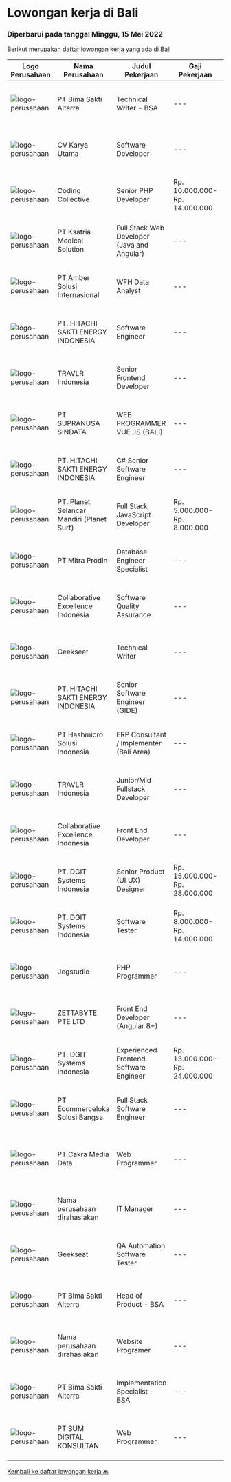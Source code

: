
  # Lowongan kerja di Bali

  ### Diperbarui pada tanggal Minggu, 15 Mei 2022

  Berikut merupakan daftar lowongan kerja yang ada di Bali

  |Logo Perusahaan | Nama Perusahaan | Judul Pekerjaan | Gaji Pekerjaan | Lokasi | Deskripsi | Tanggal diunggah | Pranala |
  | -------------- | --------------- | --------------- | --------- | --------- | -------------- | ------- | ----------- |
  |![logo-perusahaan](https://image-service-cdn.seek.com.au/3b449304b19b7a5909fe2d6166b69cb2e3dfc9ad/ee4dce1061f3f616224767ad58cb2fc751b8d2dc)|PT Bima Sakti Alterra|Technical Writer - BSA|---|Denpasar|Job Description● Work with internal teams to obtain an in-depth understanding of the product and the documentation requirements.● Analyze existing and...|Sabtu, 14 Mei 2022|https://www.jobstreet.co.id/id/job/technical-writer-bsa-3870351?token=0~336f660c-1a7d-4509-9a70-910ae17bc46a&sectionRank=1&jobId=jobstreet-id-job-3870351|
|![logo-perusahaan](https://image-service-cdn.seek.com.au/46563ef6f759c08d18ba810ae712c4b24230f1c9/ee4dce1061f3f616224767ad58cb2fc751b8d2dc)|CV Karya Utama|Software Developer|---|Bali|Requirements :*You can Code ! Exactly Bachelor Degree in Computer Science Having knowledge about PHP (Laravel / PHP native), Version Control (GIT)...|Kamis, 12 Mei 2022|https://www.jobstreet.co.id/id/job/software-developer-3868299?token=0~336f660c-1a7d-4509-9a70-910ae17bc46a&sectionRank=2&jobId=jobstreet-id-job-3868299|
|![logo-perusahaan](https://image-service-cdn.seek.com.au/24a7297959412a4000416265921f6daa6368513d/ee4dce1061f3f616224767ad58cb2fc751b8d2dc)|Coding Collective|Senior PHP Developer|Rp. 10.000.000-Rp. 14.000.000|Bali|The ideal candidate is a highly resourceful and innovative developer with extensive experience in the layout, design, and coding of websites...|Jumat, 13 Mei 2022|https://www.jobstreet.co.id/id/job/senior-php-developer-3882020?token=0~336f660c-1a7d-4509-9a70-910ae17bc46a&sectionRank=3&jobId=jobstreet-id-job-3882020|
|![logo-perusahaan](https://image-service-cdn.seek.com.au/31a711d9e711406724557d4cf1a8fb539c81c80e/ee4dce1061f3f616224767ad58cb2fc751b8d2dc)|PT Ksatria Medical Solution|Full Stack Web Developer (Java and Angular)|---|Bali|We are looking for a full stack web developer who is experienced in Angular and Java technology stack.   Responsibilities -Frontend  Develop...|Jumat, 13 Mei 2022|https://www.jobstreet.co.id/id/job/full-stack-web-developer-java-and-angular-3882249?token=0~336f660c-1a7d-4509-9a70-910ae17bc46a&sectionRank=4&jobId=jobstreet-id-job-3882249|
|![logo-perusahaan](https://i.ibb.co/sqvTCh9/112815900-stock-vector-no-image-available-icon-flat-vector.webp)|PT Amber Solusi Internasional|WFH Data Analyst|---|Jawa Barat|Benefits: Fully Working from Home Opportunity to work with foreign customers Attractive compensation benefit Duties and Responsibilities: Maintain...|Selasa, 10 Mei 2022|https://www.jobstreet.co.id/id/job/wfh-data-analyst-3876560?token=0~336f660c-1a7d-4509-9a70-910ae17bc46a&sectionRank=5&jobId=jobstreet-id-job-3876560|
|![logo-perusahaan](https://image-service-cdn.seek.com.au/609c65e768882c9d713b0b3c799a28dfacf66ee9/ee4dce1061f3f616224767ad58cb2fc751b8d2dc)|PT. HITACHI SAKTI ENERGY INDONESIA|Software Engineer|---|Kuta|Hitachi Energy is a pioneering technology leader that is helping to increase access to affordable, reliable, sustainable, and modern energy for all....|Rabu, 11 Mei 2022|https://www.jobstreet.co.id/id/job/software-engineer-3879035?token=0~336f660c-1a7d-4509-9a70-910ae17bc46a&sectionRank=6&jobId=jobstreet-id-job-3879035|
|![logo-perusahaan](https://image-service-cdn.seek.com.au/0b12a742ea945bde3fd751c06ca5f47bb2053690/ee4dce1061f3f616224767ad58cb2fc751b8d2dc)|TRAVLR Indonesia|Senior Frontend Developer|---|Badung|Requirment : Expert in web development(HTML/CSS/Javascript) Expert in Vue/React JS NUXT/NEXT JS is a plus Expert in modern CSS framework such as...|Rabu, 11 Mei 2022|https://www.jobstreet.co.id/id/job/senior-frontend-developer-3877763?token=0~336f660c-1a7d-4509-9a70-910ae17bc46a&sectionRank=7&jobId=jobstreet-id-job-3877763|
|![logo-perusahaan](https://image-service-cdn.seek.com.au/a50d942d1a834f67ed0f6529eed213256bc2fbab/ee4dce1061f3f616224767ad58cb2fc751b8d2dc)|PT SUPRANUSA SINDATA|WEB PROGRAMMER VUE JS (BALI)|---|Bali|Kualifikasi: Minimal Pendidikan S1 Information Technology / Computer Science dengan minimal IPK 3.00 Pengalaman minimal 1 tahun dengan pemrograman...|Kamis, 12 Mei 2022|https://www.jobstreet.co.id/id/job/web-programmer-vue-js-bali-3879484?token=0~336f660c-1a7d-4509-9a70-910ae17bc46a&sectionRank=8&jobId=jobstreet-id-job-3879484|
|![logo-perusahaan](https://image-service-cdn.seek.com.au/ee11ed734d20395b0d03b7bdf63c843e97536e42/ee4dce1061f3f616224767ad58cb2fc751b8d2dc)|PT. HITACHI SAKTI ENERGY INDONESIA|C# Senior Software Engineer|---|Badung|The Hitachi Energy business offers power and automation products, systems, service and software solutions across the generation, transmission, and...|Rabu, 11 Mei 2022|https://www.jobstreet.co.id/id/job/c-senior-software-engineer-3879038?token=0~336f660c-1a7d-4509-9a70-910ae17bc46a&sectionRank=9&jobId=jobstreet-id-job-3879038|
|![logo-perusahaan](https://image-service-cdn.seek.com.au/9a17f6158932b294e24ba264a1e5b00bc07424ec/ee4dce1061f3f616224767ad58cb2fc751b8d2dc)|PT. Planet Selancar Mandiri (Planet Surf)|Full Stack JavaScript Developer|Rp. 5.000.000-Rp. 8.000.000|Bali|Requiremrents: Bachelor of Computer Science/Information System Minimum has one year of working experience in related field Minimum 20 years old and...|Rabu, 11 Mei 2022|https://www.jobstreet.co.id/id/job/full-stack-javascript-developer-3878487?token=0~336f660c-1a7d-4509-9a70-910ae17bc46a&sectionRank=10&jobId=jobstreet-id-job-3878487|
|![logo-perusahaan](https://image-service-cdn.seek.com.au/f1be22f46360bcc58de63530e14403f3e8642152/ee4dce1061f3f616224767ad58cb2fc751b8d2dc)|PT Mitra Prodin|Database Engineer Specialist|---|Gianyar|ESSENTIAL DUTIES &amp; RESPONSIBILITIES:1.   Create and maintain optimal data pipeline architecture2.   Identify and design internal process...|Selasa, 10 Mei 2022|https://www.jobstreet.co.id/id/job/database-engineer-specialist-3865324?token=0~336f660c-1a7d-4509-9a70-910ae17bc46a&sectionRank=11&jobId=jobstreet-id-job-3865324|
|![logo-perusahaan](https://image-service-cdn.seek.com.au/33ea8296c1c70739037d8b3472ff9ec4faeeab9d/ee4dce1061f3f616224767ad58cb2fc751b8d2dc)|Collaborative Excellence Indonesia|Software Quality Assurance|---|Bali|Responsibilities: Develops and maintains test scenarios and end user test scripts to verify new functionality performs as designed and meets customer...|Selasa, 10 Mei 2022|https://www.jobstreet.co.id/id/job/software-quality-assurance-3877285?token=0~336f660c-1a7d-4509-9a70-910ae17bc46a&sectionRank=12&jobId=jobstreet-id-job-3877285|
|![logo-perusahaan](https://image-service-cdn.seek.com.au/a94166d692fda70a364e9d5191d7ced8a65f1597/ee4dce1061f3f616224767ad58cb2fc751b8d2dc)|Geekseat|Technical Writer|---|Bali|We are currently looking for an exceptional and experienced Technical Writer to join our awesome team! The role of the Technical Writer can be within...|Selasa, 10 Mei 2022|https://www.jobstreet.co.id/id/job/technical-writer-3865490?token=0~336f660c-1a7d-4509-9a70-910ae17bc46a&sectionRank=13&jobId=jobstreet-id-job-3865490|
|![logo-perusahaan](https://image-service-cdn.seek.com.au/609c65e768882c9d713b0b3c799a28dfacf66ee9/ee4dce1061f3f616224767ad58cb2fc751b8d2dc)|PT. HITACHI SAKTI ENERGY INDONESIA|Senior Software Engineer (GIDE)|---|Kuta|At Hitachi Energy our purpose is advancing a sustainable energy future for all. We bring power to our homes, schools, hospitals, and factories. Join...|Rabu, 11 Mei 2022|https://www.jobstreet.co.id/id/job/senior-software-engineer-gide-3879031?token=0~336f660c-1a7d-4509-9a70-910ae17bc46a&sectionRank=14&jobId=jobstreet-id-job-3879031|
|![logo-perusahaan](https://image-service-cdn.seek.com.au/f6d60ad46f70dbd67cd5ea70ad66341689963cbd/ee4dce1061f3f616224767ad58cb2fc751b8d2dc)|PT Hashmicro Solusi Indonesia|ERP Consultant / Implementer (Bali Area)|---|Bali|*Fill this form to start our recruitment...|Rabu, 11 Mei 2022|https://www.jobstreet.co.id/id/job/erp-consultant-implementer-bali-area-3878043?token=0~336f660c-1a7d-4509-9a70-910ae17bc46a&sectionRank=15&jobId=jobstreet-id-job-3878043|
|![logo-perusahaan](https://image-service-cdn.seek.com.au/8881c4ce6be39b024737b9684ad37bb91ca6029f/ee4dce1061f3f616224767ad58cb2fc751b8d2dc)|TRAVLR Indonesia|Junior/Mid Fullstack Developer|---|Badung|Qualifications &amp; minimum requirements: 1+ years professional programming experience in OOP language such as C# or Java Experienced in developing...|Rabu, 11 Mei 2022|https://www.jobstreet.co.id/id/job/junior-mid-fullstack-developer-3877480?token=0~336f660c-1a7d-4509-9a70-910ae17bc46a&sectionRank=16&jobId=jobstreet-id-job-3877480|
|![logo-perusahaan](https://image-service-cdn.seek.com.au/33ea8296c1c70739037d8b3472ff9ec4faeeab9d/ee4dce1061f3f616224767ad58cb2fc751b8d2dc)|Collaborative Excellence Indonesia|Front End Developer|---|Bali|Requirements: You probably have 2-3 years of relevant experience as a web developer. UI developer or front-end engineer in commercial projects. As a...|Selasa, 10 Mei 2022|https://www.jobstreet.co.id/id/job/front-end-developer-3877289?token=0~336f660c-1a7d-4509-9a70-910ae17bc46a&sectionRank=17&jobId=jobstreet-id-job-3877289|
|![logo-perusahaan](https://image-service-cdn.seek.com.au/86a88c2f6d7d45552583132278caf70ef23e7608/ee4dce1061f3f616224767ad58cb2fc751b8d2dc)|PT. DGIT Systems Indonesia|Senior Product (UI UX) Designer|Rp. 15.000.000-Rp. 28.000.000|Bali|Get to know the TeamWe value positive work ethics as you are. You will be part of an International, diverse team of talented squads of product...|Rabu, 11 Mei 2022|https://www.jobstreet.co.id/id/job/senior-product-ui-ux-designer-3879105?token=0~336f660c-1a7d-4509-9a70-910ae17bc46a&sectionRank=18&jobId=jobstreet-id-job-3879105|
|![logo-perusahaan](https://image-service-cdn.seek.com.au/721402f73be051d09706509a4a2f9961fb2ec206/ee4dce1061f3f616224767ad58cb2fc751b8d2dc)|PT. DGIT Systems Indonesia|Software Tester|Rp. 8.000.000-Rp. 14.000.000|Bali|We are looking for talented Software Tester or Test Consultant to join an experienced team working on our flagship product Telflow, a multi-award...|Senin, 09 Mei 2022|https://www.jobstreet.co.id/id/job/software-tester-3874626?token=0~336f660c-1a7d-4509-9a70-910ae17bc46a&sectionRank=19&jobId=jobstreet-id-job-3874626|
|![logo-perusahaan](https://image-service-cdn.seek.com.au/986bf57ca2092054095de6767f1d035b7488b992/ee4dce1061f3f616224767ad58cb2fc751b8d2dc)|Jegstudio|PHP Programmer|---|Denpasar|We are looking for several Talented PHP Programmer more spesifically WordPress Programmer to be based in Bali For this exiting role you will need to...|Minggu, 08 Mei 2022|https://www.jobstreet.co.id/id/job/php-programmer-3863687?token=0~336f660c-1a7d-4509-9a70-910ae17bc46a&sectionRank=20&jobId=jobstreet-id-job-3863687|
|![logo-perusahaan](https://image-service-cdn.seek.com.au/d6f07ae1ef1c30933944876d0a20460f9f186c19/ee4dce1061f3f616224767ad58cb2fc751b8d2dc)|ZETTABYTE PTE LTD|Front End Developer (Angular 8+)|---|Badung|Job DescriptionWe are looking for a Front-End Web Developer who is motivated to combine the art of design with the art of programming....|Senin, 09 Mei 2022|https://www.jobstreet.co.id/id/job/front-end-developer-angular-8-3873476?token=0~336f660c-1a7d-4509-9a70-910ae17bc46a&sectionRank=21&jobId=jobstreet-id-job-3873476|
|![logo-perusahaan](https://image-service-cdn.seek.com.au/86a88c2f6d7d45552583132278caf70ef23e7608/ee4dce1061f3f616224767ad58cb2fc751b8d2dc)|PT. DGIT Systems Indonesia|Experienced Frontend Software Engineer|Rp. 13.000.000-Rp. 24.000.000|Badung|We are looking for talented developers to join an experienced team of front-end engineers working on our flagship product Telflow, a multi-award...|Sabtu, 07 Mei 2022|https://www.jobstreet.co.id/id/job/experienced-frontend-software-engineer-3869728?token=0~336f660c-1a7d-4509-9a70-910ae17bc46a&sectionRank=22&jobId=jobstreet-id-job-3869728|
|![logo-perusahaan](https://image-service-cdn.seek.com.au/ad965bfc89e59ac6771123e7a163818237206780/ee4dce1061f3f616224767ad58cb2fc751b8d2dc)|PT Ecommerceloka Solusi Bangsa|Full Stack Software Engineer|---|Bali|ecommerceloka is a Hotel e-commerce consulting services for hotel property owners to reach the highest online level, e-commerce strategy and market...|Senin, 09 Mei 2022|https://www.jobstreet.co.id/id/job/full-stack-software-engineer-3874258?token=0~336f660c-1a7d-4509-9a70-910ae17bc46a&sectionRank=23&jobId=jobstreet-id-job-3874258|
|![logo-perusahaan](https://image-service-cdn.seek.com.au/0380a6df3af5190ab4b0709f39d07d3f6410185f/ee4dce1061f3f616224767ad58cb2fc751b8d2dc)|PT Cakra Media Data|Web Programmer|---|Bali|PT. Cakra Media Data sedang membutuhkan tambahan tim untuk Web Programmer (Front End/Back End Programming) dengan kualifikasi : Usia maksimal 35 Tahun...|Jumat, 06 Mei 2022|https://www.jobstreet.co.id/id/job/web-programmer-3862206?token=0~336f660c-1a7d-4509-9a70-910ae17bc46a&sectionRank=24&jobId=jobstreet-id-job-3862206|
|![logo-perusahaan](https://i.ibb.co/sqvTCh9/112815900-stock-vector-no-image-available-icon-flat-vector.webp)|Nama perusahaan dirahasiakan|IT Manager|---|Bali|Pendidikan minimal S1 segala jurusan Minimal memiliki 1 tahun pengalaman kerja di bidang yang sama Memiliki pengetahuan mengenai PHP dan bahasa...|Selasa, 03 Mei 2022|https://www.jobstreet.co.id/id/job/it-manager-3871361?token=0~336f660c-1a7d-4509-9a70-910ae17bc46a&sectionRank=25&jobId=jobstreet-id-job-3871361|
|![logo-perusahaan](https://image-service-cdn.seek.com.au/a94166d692fda70a364e9d5191d7ced8a65f1597/ee4dce1061f3f616224767ad58cb2fc751b8d2dc)|Geekseat|QA Automation Software Tester|---|Bali|We’re looking for an Outstanding Automation Software Tester to join our Awesome Engineering Team. As an Automation Software Tester, you will design...|Jumat, 06 Mei 2022|https://www.jobstreet.co.id/id/job/qa-automation-software-tester-3872721?token=0~336f660c-1a7d-4509-9a70-910ae17bc46a&sectionRank=26&jobId=jobstreet-id-job-3872721|
|![logo-perusahaan](https://image-service-cdn.seek.com.au/3b449304b19b7a5909fe2d6166b69cb2e3dfc9ad/ee4dce1061f3f616224767ad58cb2fc751b8d2dc)|PT Bima Sakti Alterra|Head of Product - BSA|---|Denpasar|Job Description: Accomplish requirements gathering process between external and internal stakeholders. Understands the market, the customer, the...|Kamis, 05 Mei 2022|https://www.jobstreet.co.id/id/job/head-of-product-bsa-3860709?token=0~336f660c-1a7d-4509-9a70-910ae17bc46a&sectionRank=27&jobId=jobstreet-id-job-3860709|
|![logo-perusahaan](https://i.ibb.co/sqvTCh9/112815900-stock-vector-no-image-available-icon-flat-vector.webp)|Nama perusahaan dirahasiakan|Website Programer|---|Bali|We are searching for a very capable, English literate, IT qualified, web/app developer/programmer, full time employee to join the Prestige Rentals...|Kamis, 05 Mei 2022|https://www.jobstreet.co.id/id/job/website-programer-3860785?token=0~336f660c-1a7d-4509-9a70-910ae17bc46a&sectionRank=28&jobId=jobstreet-id-job-3860785|
|![logo-perusahaan](https://image-service-cdn.seek.com.au/3b449304b19b7a5909fe2d6166b69cb2e3dfc9ad/ee4dce1061f3f616224767ad58cb2fc751b8d2dc)|PT Bima Sakti Alterra|Implementation Specialist - BSA|---|Denpasar|Deskripsi Pekerjaan:- Melakukan pemasangan / instalasi aplikasi.- Melakukan pelatihan cara penggunaan aplikasi.- Melakukan surve mengenai spesifikasi...|Rabu, 04 Mei 2022|https://www.jobstreet.co.id/id/job/implementation-specialist-bsa-3859627?token=0~336f660c-1a7d-4509-9a70-910ae17bc46a&sectionRank=29&jobId=jobstreet-id-job-3859627|
|![logo-perusahaan](https://image-service-cdn.seek.com.au/6ac107228d56ad4d5550263bfccf6cf4e0a2cace/ee4dce1061f3f616224767ad58cb2fc751b8d2dc)|PT SUM DIGITAL KONSULTAN|Web Programmer|---|Bali|Tanggung Jawab Pekerjaan Mengikuti Pelatihan pemrograman yang diberikan oleh perusahaan Membangun dan Mengembangan program / Aplikasi dengan bahasa...|Jumat, 06 Mei 2022|https://www.jobstreet.co.id/id/job/web-programmer-3872587?token=0~336f660c-1a7d-4509-9a70-910ae17bc46a&sectionRank=30&jobId=jobstreet-id-job-3872587|


  [Kembali ke daftar lowongan kerja 🔙](../README.md#daftar-lowongan-kerja)
  